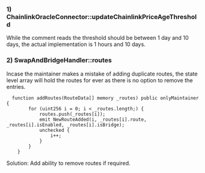 ### 1) ChainlinkOracleConnector::updateChainlinkPriceAgeThreshold
While the comment reads the threshold should be between 1 day and 10 days, the actual implementation is 1 hours and 10 days.

### 2)  SwapAndBridgeHandler::routes
Incase the maintainer makes a mistake of adding duplicate routes, the state level array will hold the routes for ever as there is no option to remove the entries.
```
  function addRoutes(RouteData[] memory _routes) public onlyMaintainer {
        for (uint256 i = 0; i < _routes.length;) {
            routes.push(_routes[i]);
            emit NewRouteAdded(i, _routes[i].route, _routes[i].isEnabled, _routes[i].isBridge);
            unchecked {
                i++;
            }
        }
    }
```

Solution:
Add ability to remove routes if required.
